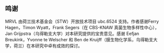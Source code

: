 ## 鸣谢

MRVL 由荷兰技术基金会（STW）开放技术项目 ubc.6524 支持。作者感谢Ferry Hagen，Timon Wyatt，Frank Segers（在 CBS-KNAW 真菌生物多样性中心）， Jan Grijpstra（乌得勒支大学）对本研究提供的宝贵意见。感谢 Eefjan Breukink，Yvonne te Welscher 和 Ben de Kruijff（膜生物化学系，乌得勒支大学，荷兰）在本研究中卓有成效的探讨。